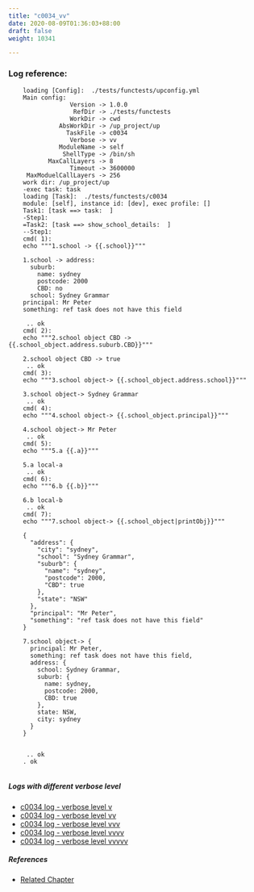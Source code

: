 ```yaml
---
title: "c0034_vv"
date: 2020-08-09T01:36:03+88:00
draft: false
weight: 10341

---
```


### Log reference: <no value>

```
    loading [Config]:  ./tests/functests/upconfig.yml
    Main config:
                 Version -> 1.0.0
                  RefDir -> ./tests/functests
                 WorkDir -> cwd
              AbsWorkDir -> /up_project/up
                TaskFile -> c0034
                 Verbose -> vv
              ModuleName -> self
               ShellType -> /bin/sh
           MaxCallLayers -> 8
                 Timeout -> 3600000
     MaxModuelCallLayers -> 256
    work dir: /up_project/up
    -exec task: task
    loading [Task]:  ./tests/functests/c0034
    module: [self], instance id: [dev], exec profile: []
    Task1: [task ==> task:  ]
    -Step1:
    =Task2: [task ==> show_school_details:  ]
    --Step1:
    cmd( 1):
    echo """1.school -> {{.school}}"""
    
    1.school -> address:
      suburb:
        name: sydney
        postcode: 2000
        CBD: no
      school: Sydney Grammar
    principal: Mr Peter
    something: ref task does not have this field
    
     .. ok
    cmd( 2):
    echo """2.school object CBD -> {{.school_object.address.suburb.CBD}}"""
    
    2.school object CBD -> true
     .. ok
    cmd( 3):
    echo """3.school object-> {{.school_object.address.school}}"""
    
    3.school object-> Sydney Grammar
     .. ok
    cmd( 4):
    echo """4.school object-> {{.school_object.principal}}"""
    
    4.school object-> Mr Peter
     .. ok
    cmd( 5):
    echo """5.a {{.a}}"""
    
    5.a local-a
     .. ok
    cmd( 6):
    echo """6.b {{.b}}"""
    
    6.b local-b
     .. ok
    cmd( 7):
    echo """7.school object-> {{.school_object|printObj}}"""
    
    {
      "address": {
        "city": "sydney",
        "school": "Sydney Grammar",
        "suburb": {
          "name": "sydney",
          "postcode": 2000,
          "CBD": true
        },
        "state": "NSW"
      },
      "principal": "Mr Peter",
      "something": "ref task does not have this field"
    }
    
    7.school object-> {
      principal: Mr Peter,
      something: ref task does not have this field,
      address: {
        school: Sydney Grammar,
        suburb: {
          name: sydney,
          postcode: 2000,
          CBD: true
        },
        state: NSW,
        city: sydney
      }
    }
    
    
     .. ok
    . ok
    
```

##### Logs with different verbose level
* [c0034 log - verbose level v](../../logs/c0034_v)
* [c0034 log - verbose level vv](../../logs/c0034_vv)
* [c0034 log - verbose level vvv](../../logs/c0034_vvv)
* [c0034 log - verbose level vvvv](../../logs/c0034_vvvv)
* [c0034 log - verbose level vvvvv](../../logs/c0034_vvvvv)

##### References
* [Related Chapter](../../dvars/c0034)
